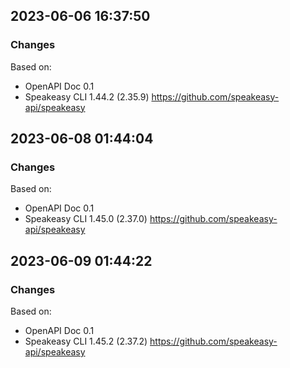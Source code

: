 

## 2023-06-06 16:37:50
### Changes
Based on:
- OpenAPI Doc 0.1 
- Speakeasy CLI 1.44.2 (2.35.9) https://github.com/speakeasy-api/speakeasy

## 2023-06-08 01:44:04
### Changes
Based on:
- OpenAPI Doc 0.1 
- Speakeasy CLI 1.45.0 (2.37.0) https://github.com/speakeasy-api/speakeasy

## 2023-06-09 01:44:22
### Changes
Based on:
- OpenAPI Doc 0.1 
- Speakeasy CLI 1.45.2 (2.37.2) https://github.com/speakeasy-api/speakeasy